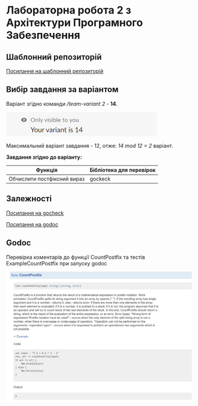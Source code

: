 # Лабораторна робота 2 з Архітектури Програмного Забезпечення

## Шаблонний репозиторій

[Посилання на шаблонний репозиторій](https://github.com/roman-mazur/architecture-lab-2)

## Вибір завдання за варіантом

Варіант згідно команди */team-variant 2* - **14**.

![variant](https://github.com/IvanOmelchenkoIP/Architecture-Lab2/blob/master/markdown_files/variant.PNG)

 Максимальний варіант завдання - 12, отже: *14 mod 12 = 2* варіант.

**Завдання згідно до варіанту:**

| Функція                     | Бібліотека для перевірок |
| --------------------------- | ------------------------ |
| Обчислити постфіксний вираз | gockeck                  |

## Залежності

[Посилання на gocheck](https://github.com/go-check/check.git)

[Посилання на godoc](https://pkg.go.dev/golang.org/x/tools/cmd/godoc)

## Godoc

Перевірка коментарів до функції CountPostfix та тестів ExampleCountPostfix при запуску godoc

![godoc](https://github.com/IvanOmelchenkoIP/Architecture-Lab2/blob/master/markdown_files/godoc.PNG)